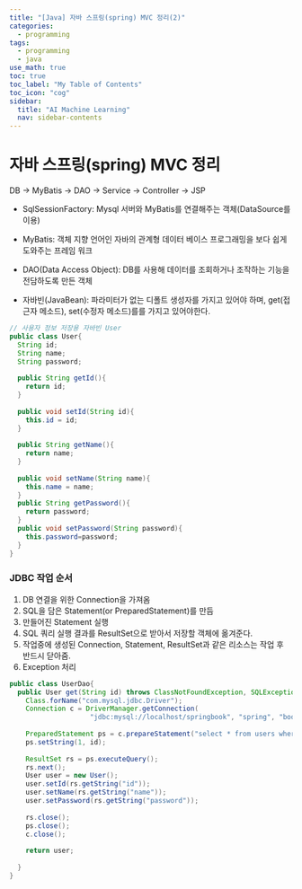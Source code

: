```yaml
---
title: "[Java] 자바 스프링(spring) MVC 정리(2)" 
categories:
  - programming
tags:
  - programming
  - java
use_math: true
toc: true
toc_label: "My Table of Contents"
toc_icon: "cog"
sidebar:
  title: "AI Machine Learning"
  nav: sidebar-contents
---
```


# 자바 스프링(spring) MVC 정리

DB -> MyBatis -> DAO -> Service -> Controller -> JSP 

* SqlSessionFactory: Mysql 서버와 MyBatis를 연결해주는 객체(DataSource를 이용)

* MyBatis: 객체 지향 언어인 자바의 관계형 데이터 베이스 프로그래밍을 보다 쉽게 도와주는 프레임 워크

* DAO(Data Access Object): DB를 사용해 데이터를 조회하거나 조작하는 기능을 전담하도록 만든 객체

* 자바빈(JavaBean): 파라미터가 없는 디폴트 생성자를 가지고 있어야 하며, get(접근자 메소드), set(수정자 메소드)를를 가지고 있어야한다. 

```java
// 사용자 정보 저장용 자바빈 User 
public class User{
  String id;
  String name;
  String password;
  
  public String getId(){
    return id;
  }
  
  public void setId(String id){
    this.id = id;
  }
  
  public String getName(){
    return name;
  }
  
  public void setName(String name){
    this.name = name;
  }
  public String getPassword(){
    return password;
  }
  public void setPassword(String password){
    this.password=password;
  }
}
```

### JDBC 작업 순서

1. DB 연결을 위한 Connection을 가져옴
2. SQL을 담은 Statement(or PreparedStatement)를 만듬
3. 만들어진 Statement 실행
4. SQL 쿼리 실행 결과를 ResultSet으로 받아서 저장할 객체에 옮겨준다.
5. 작업중에 생성된 Connection, Statement, ResultSet과 같은 리소스는 작업 후 반드시 닫아줌.
6. Exception 처리

```java
public class UserDao{
  public User get(String id) throws ClassNotFoundException, SQLException{
    Class.forName("com.mysql.jdbc.Driver");
    Connection c = DriverManager.getConnection(
                    "jdbc:mysql://localhost/springbook", "spring", "book");
    
    PreparedStatement ps = c.prepareStatement("select * from users where id =?");
    ps.setString(1, id);
    
    ResultSet rs = ps.executeQuery();
    rs.next();
    User user = new User();
    user.setId(rs.getString("id"));
    user.setName(rs.getString("name"));
    user.setPassword(rs.getString("password"));
    
    rs.close();
    ps.close();
    c.close();
    
    return user;
                    
  }
}
```
